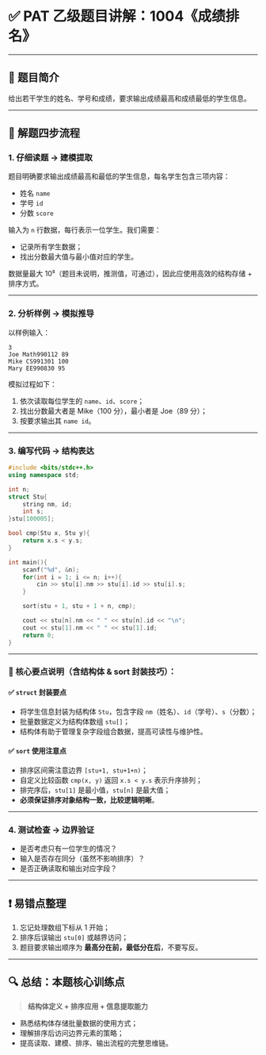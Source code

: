 # ✅ PAT 乙级题目讲解：1004《成绩排名》

---

## 📌 题目简介

给出若干学生的姓名、学号和成绩，要求输出成绩最高和成绩最低的学生信息。

---

## 🧭 解题四步流程

### 1. 仔细读题 → **建模提取**

题目明确要求输出成绩最高和最低的学生信息，每名学生包含三项内容：
- 姓名 `name`
- 学号 `id`
- 分数 `score`

输入为 `n` 行数据，每行表示一位学生。我们需要：
- 记录所有学生数据；
- 找出分数最大值与最小值对应的学生。

数据量最大 10⁵（题目未说明，推测值，可通过），因此应使用高效的结构存储 + 排序方式。

---

### 2. 分析样例 → **模拟推导**

以样例输入：

```
3
Joe Math990112 89
Mike CS991301 100
Mary EE990830 95
```

模拟过程如下：

1. 依次读取每位学生的 `name`、`id`、`score`；
2. 找出分数最大者是 Mike（100 分），最小者是 Joe（89 分）；
3. 按要求输出其 `name id`。

---

### 3. 编写代码 → **结构表达**

```cpp
#include <bits/stdc++.h>
using namespace std;

int n;
struct Stu{
    string nm, id;
    int s;
}stu[100005];

bool cmp(Stu x, Stu y){
    return x.s < y.s;
}

int main(){
    scanf("%d", &n);
    for(int i = 1; i <= n; i++){
        cin >> stu[i].nm >> stu[i].id >> stu[i].s;
    }

    sort(stu + 1, stu + 1 + n, cmp);

    cout << stu[n].nm << " " << stu[n].id << "\n";
    cout << stu[1].nm << " " << stu[1].id;
    return 0;
}
```

---

### 📌 核心要点说明（含结构体 & sort 封装技巧）：

#### ✅ `struct` 封装要点

- 将学生信息封装为结构体 `Stu`，包含字段 `nm`（姓名）、`id`（学号）、`s`（分数）；
- 批量数据定义为结构体数组 `stu[]`；
- 结构体有助于管理复杂字段组合数据，提高可读性与维护性。

#### ✅ `sort` 使用注意点

- 排序区间需注意边界 `[stu+1, stu+1+n)`；
- 自定义比较函数 `cmp(x, y)` 返回 `x.s < y.s` 表示升序排列；
- 排完序后，`stu[1]` 是最小值，`stu[n]` 是最大值；
- **必须保证排序对象结构一致，比较逻辑明晰**。

---

### 4. 测试检查 → **边界验证**

- 是否考虑只有一位学生的情况？
- 输入是否存在同分（虽然不影响排序）？
- 是否正确读取和输出对应字段？

---

## ❗ 易错点整理

1. 忘记处理数组下标从 1 开始；
2. 排序后误输出 `stu[0]` 或越界访问；
3. 题目要求输出顺序为 **最高分在前，最低分在后**，不要写反。

---

## 🔍 总结：本题核心训练点

> **结构体定义 + 排序应用 + 信息提取能力**

- 熟悉结构体存储批量数据的使用方式；
- 理解排序后访问边界元素的策略；
- 提高读取、建模、排序、输出流程的完整思维链。

